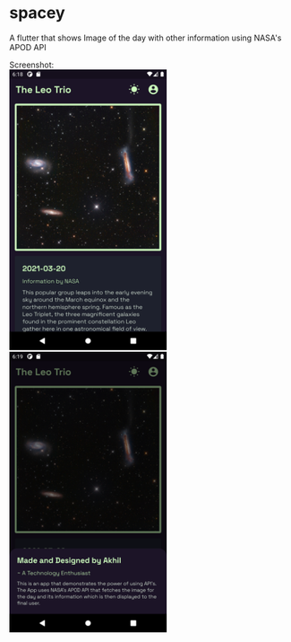 # spacey

A flutter that shows Image of the day with other information using NASA's APOD API

<p>
    Screenshot:
    <br>
    <img src="https://github.com/Akhmen18/spacey/blob/main/SS1.png" height=500px>
    <img src="https://github.com/Akhmen18/spacey/blob/main/SS2.png" height=500px>
